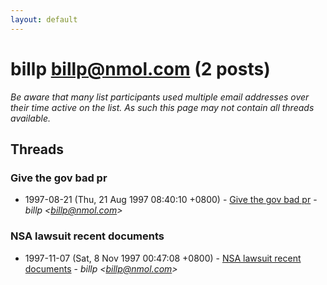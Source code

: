 ```yaml
---
layout: default
---
```


# billp <billp@nmol.com> (2 posts)

_Be aware that many list participants used multiple email addresses over their time active on the list. As such this page may not contain all threads available._

## Threads

### Give the gov bad pr
+ 1997-08-21 (Thu, 21 Aug 1997 08:40:10 +0800) - [Give the gov bad pr](/archive/1997/08/5fc402a1bfc1c748a55607213d5e474a46fbbba8532668333fd88d1095ad6461) - _billp \<billp@nmol.com\>_

### NSA lawsuit recent documents
+ 1997-11-07 (Sat, 8 Nov 1997 00:47:08 +0800) - [NSA lawsuit recent documents](/archive/1997/11/2bc59201bff5aaeb8bf1ead5372ada84faa90d43e8cddea63c7f4be048fb1185) - _billp \<billp@nmol.com\>_

